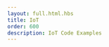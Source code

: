 ```yaml
---
layout: full.html.hbs
title: IoT
order: 600
description: IoT Code Examples
---
```


<RedirectToFirstChild />
